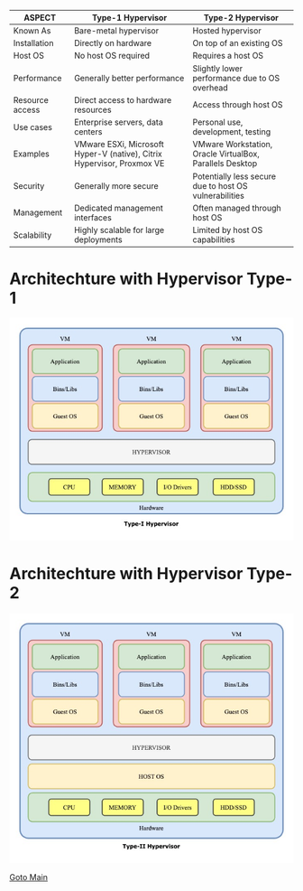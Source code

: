 | ASPECT          | Type-1 Hypervisor                                                      | Type-2 Hypervisor                                        |
| --------------- | ---------------------------------------------------------------------- | -------------------------------------------------------- |
| Known As        | Bare-metal hypervisor                                                  | Hosted hypervisor                                        |
| Installation    | Directly on hardware                                                   | On top of an existing OS                                 |
| Host OS         | No host OS required                                                    | Requires a host OS                                       |
| Performance     | Generally better performance                                           | Slightly lower performance due to OS overhead            |
| Resource access | Direct access to hardware resources                                    | Access through host OS                                   |
| Use cases       | Enterprise servers, data centers                                       | Personal use, development, testing                       |
| Examples        | VMware ESXi, Microsoft Hyper-V (native), Citrix Hypervisor, Proxmox VE | VMware Workstation, Oracle VirtualBox, Parallels Desktop |
| Security        | Generally more secure                                                  | Potentially less secure due to host OS vulnerabilities   |
| Management      | Dedicated management interfaces                                        | Often managed through host OS                            |
| Scalability     | Highly scalable for large deployments                                  | Limited by host OS capabilities                          |
# Architechture with Hypervisor Type-1
![type-1](../Images/HypervisorType-1.jpg)
# Architechture with Hypervisor Type-2
![type-2](../Images/HypervisorType-2.jpg)

[Goto Main](../README.md)
